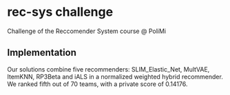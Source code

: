# rec-sys challenge
Challenge of the Reccomender System course @ PoliMi

## Implementation
Our solutions combine five recommenders: SLIM_Elastic_Net, MultVAE, ItemKNN, RP3Beta and iALS in a normalized weighted hybrid recommender.
We ranked fifth out of 70 teams, with a private score of 0.14176.
